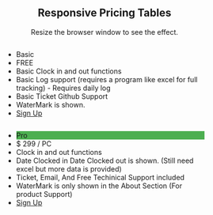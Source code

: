 <!DOCTYPE html>
<html>
<head>
<meta name="viewport" content="width=device-width, initial-scale=1.0">
<style>
* {
    box-sizing: border-box;
}

.columns {
    float: left;
    width: 33.3%;
    padding: 8px;
}

.price {
    list-style-type: none;
    border: 1px solid #eee;
    margin: 0;
    padding: 0;
    -webkit-transition: 0.3s;
    transition: 0.3s;
}

.price:hover {
    box-shadow: 0 8px 12px 0 rgba(0,0,0,0.2)
}

.price .header {
    background-color: #111;
    color: white;
    font-size: 25px;
}

.price li {
    border-bottom: 1px solid #eee;
    padding: 20px;
    text-align: center;
}

.price .grey {
    background-color: #eee;
    font-size: 20px;
}

.button {
    background-color: #4CAF50;
    border: none;
    color: white;
    padding: 10px 25px;
    text-align: center;
    text-decoration: none;
    font-size: 18px;
}

@media only screen and (max-width: 600px) {
    .columns {
        width: 100%;
    }
}
</style>
</head>
<body>

<h2 style="text-align:center">Responsive Pricing Tables</h2>
<p style="text-align:center">Resize the browser window to see the effect.</p>

<div class="columns">
  <ul class="price">
    <li class="header">Basic</li>
    <li class="grey">FREE</li>
    <li>Basic Clock in and out functions</li>
    <li>Basic Log support (requires a program like excel for full tracking) - Requires daily log </li>
    <li>Basic Ticket Github Support</li>
    <li>WaterMark is shown. </li>
    <li class="grey"><a href="#" class="button">Sign Up</a></li>
  </ul>
</div>

<div class="columns">
  <ul class="price">
    <li class="header" style="background-color:#4CAF50">Pro</li>
    <li class="grey">$ 299 / PC </li>
    <li>Clock in and out functions</li>
    <li>Date Clocked in Date Clocked out is shown. (Still need excel but more data is provided)</li>
    <li>Ticket, Email, And Free Techinical Support included</li>
    <li>WaterMark is only shown in the About Section (For product Support)</li>
    <li class="grey"><a href="#" class="button">Sign Up</a></li>
  </ul>
</div>



</body>
</html>
